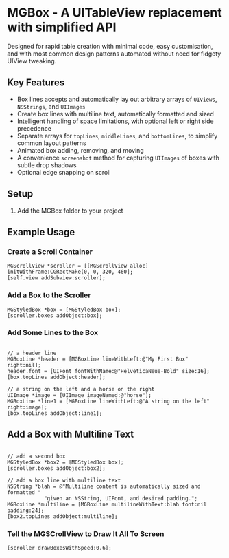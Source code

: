 # MGBox - A UITableView replacement with simplified API

Designed for rapid table creation with minimal code, easy customisation, and with most common design patterns automated without need for fidgety UIView tweaking.

## Key Features

- Box lines accepts and automatically lay out arbitrary arrays of `UIViews`, 
  `NSStrings`, and `UIImages`
- Create box lines with multiline text, automatically formatted and sized
- Intelligent handling of space limitations, with optional left or right side 
  precedence 
- Separate arrays for `topLines`, `middleLines`, and `bottomLines`, to simplify 
  common layout patterns
- Animated box adding, removing, and moving
- A convenience `screenshot` method for capturing `UIImages` of boxes with 
  subtle drop shadows
- Optional edge snapping on scroll

## Setup

1. Add the MGBox folder to your project

## Example Usage

### Create a Scroll Container

```objc
MGScrollView *scroller = [[MGScrollView alloc] initWithFrame:CGRectMake(0, 0, 320, 460];
[self.view addSubview:scroller];
```

### Add a Box to the Scroller

```objc
MGStyledBox *box = [MGStyledBox box];
[scroller.boxes addObject:box];
```

### Add Some Lines to the Box

```objc

// a header line
MGBoxLine *header = [MGBoxLine lineWithLeft:@"My First Box" right:nil];
header.font = [UIFont fontWithName:@"HelveticaNeue-Bold" size:16];
[box.topLines addObject:header];

// a string on the left and a horse on the right
UIImage *image = [UIImage imageNamed:@"horse"];
MGBoxLine *line1 = [MGBoxLine lineWithLeft:@"A string on the left" right:image];
[box.topLines addObject:line1];
```

## Add a Box with Multiline Text

```objc

// add a second box
MGStyledBox *box2 = [MGStyledBox box];
[scroller.boxes addObject:box2];

// add a box line with multiline text
NSString *blah = @"Multiline content is automatically sized and formatted "
            "given an NSString, UIFont, and desired padding.";
MGBoxLine *multiline = [MGBoxLine multilineWithText:blah font:nil padding:24];
[box2.topLines addObject:multiline];
```

### Tell the MGSCrollView to Draw It All To Screen

```objc
[scroller drawBoxesWithSpeed:0.6];
```
